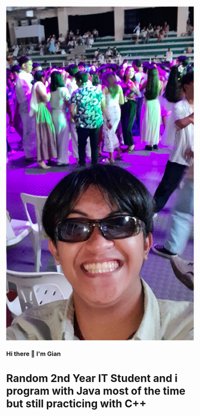 ![](https://github.com/Yeeton17/Yeeton17/blob/d7cf2dba13bf5ef5f4b75a3d4b66c289707b1d01/20240828_201010.jpg)

### Hi there 👋 I'm Gian

# Random 2nd Year IT Student and i program with Java most of the time but still practicing with C++
<!--
**Yeeton17/Yeeton17** is a ✨ _special_ ✨ repository because its `README.md` (this file) appears on your GitHub profile.

Here are some ideas to get you started:

- 🔭 I’m currently working on ...
- 🌱 I’m currently learning ...
- 👯 I’m looking to collaborate on ...
- 🤔 I’m looking for help with ...
- 💬 Ask me about ...
- 📫 How to reach me: ...
- 😄 Pronouns: ...
- ⚡ Fun fact: ...
-->
